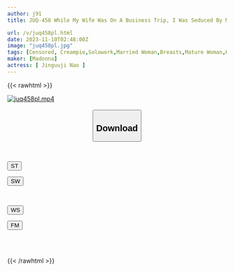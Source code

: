 ```yaml
---
author: j91
title: JUQ-458 While My Wife Was On A Business Trip, I Was Seduced By My Sister-in-law, Nao, And We Had Intense Creampie Sex Until The Sperm I Had Accumulated For 30 Days Was Emptied... Jinguji Nao

url: /v/juq458pl.html
date: 2023-11-10T02:48:00Z
image: "juq458pl.jpg"
tags: [Censored, Creampie,Solowork,Married Woman,Breasts,Mature Woman,Huge Butt	]
maker: [Madonna]
actress: [ Jinguuji Nao ]
---
```



{{< rawhtml >}}

<div class="video" data-videoid="qrlYBQBVzQsRl0">
    <a href="javascript:;">
        <img src="https://my.j91.asia/v/juq458pl.jpg" width="WIDTH" height="HEIGHT" alt="juq458pl.mp4" loading="lazy">
    </a>
</div>

<script type="text/javascript" src="https://j91.asia/asset/on-demand-st.js"></script>

<br>
  <link rel="stylesheet" href="https://j91.asia/asset/bs5.css">
  
  <center>
  <button class="btn btn-primary" type="button" data-bs-toggle="collapse" data-bs-target=".multi-collapse" aria-expanded="false" aria-controls="multiCollapseExample1 multiCollapseExample2"><h2>Download</h2></button></center>
</p>
<div class="row">
  <div class="col">
    <div class="collapse multi-collapse" id="multiCollapseExample1">
      <div class="card card-body">
	      	      <br>
<div class="buttons">  
<p><a href="https://streamtape.to/v/qrlYBQBVzQsRl0" target="_blank"><button class="btn-hover color-3"><i class="fa fa-download"></i> ST</button></a></p>
<p><a href="https://sfastwish.com/aa4qdzz9fyrp" target="_blank"><button class="btn-hover color-2"><i class="fa fa-download"></i> SW</button></a></p></div>
    </div>
  </div>
</div>
  <div class="col">
    <div class="collapse multi-collapse" id="multiCollapseExample2">
      <div class="card card-body">
	      <br>
<div class="buttons">
<p><a href="javascript:;" target="_blank"><button class="btn-hover color-9"><i class="fa fa-download"></i> WS</button></a></p>
<p><a href="javascript:;" target="_blank"><button class="btn-hover color-8"><i class="fa fa-download"></i> FM</button></a></p></div>
<br><br>
      </div>
    </div>
  </div>
</div>

{{< /rawhtml >}}
